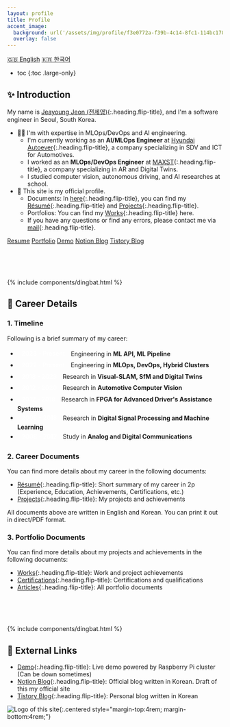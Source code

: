 ```yaml
---
layout: profile
title: Profile
accent_image: 
  background: url('/assets/img/profile/f3e0772a-f39b-4c14-8fc1-114bc1780d10.jpg') center/cover
  overlay: false
---
```


<div class="screen-only">
  <a href="/profile" class="btn btn-sm btn-primary">🇬🇧 English</a>
  <a href="/profile/ko" class="btn btn-sm btn-primary">🇰🇷 한국어</a>
</div>

* toc
{:toc .large-only}

## ✨ Introduction

My name is [Jeayoung Jeon (전제영)]{:.heading.flip-title}, and I'm a software engineer in Seoul, South Korea.

- 🧑‍💻 I'm with expertise in MLOps/DevOps and AI engineering.
    - I'm currently working as an **AI/MLOps Engineer** at [Hyundai Autoever]{:.heading.flip-title}, a company specializing in SDV and ICT for Automotives.
    - I worked as an **MLOps/DevOps Engineer** at [MAXST]{:.heading.flip-title}, a company specializing in AR and Digital Twins.
    - I studied computer vision, autonomous driving, and AI researches at school.
- 💼 This site is my official profile.
    - Documents: In [here](#2-career-documents){:.heading.flip-title}, you can find my [Résumé]{:.heading.flip-title} and [Projects]{:.heading.flip-title}.
    - Portfolios: You can find my [Works]{:.heading.flip-title} here.
    - If you have any questions or find any errors, please contact me via [mail]{:.heading.flip-title}.

<div class="screen-only mt3">
  <style> .btn-quick { margin: 0.3rem 0rem; } </style>
  <a href="/profile/resume" class="btn btn-sm btn-primary btn-quick"><small class="icon-briefcase"></small> Resume</a>
  <a href="/profile/projects" class="btn btn-sm btn-primary btn-quick"><small class="icon-briefcase"></small> Portfolio</a>
  <a href="https://app.jyje.live" class="btn btn-sm btn-primary btn-quick"><small class="icon-wrench"></small> Demo</a>
  <a href="https://blog.jyje.live" class="btn btn-sm btn-primary btn-quick"><small class="icon-bubble"></small> Notion Blog</a>
  <a href="https://codingnyan.tistory.com" class="btn btn-sm btn-primary btn-quick"><small class="icon-bubble"></small> Tistory Blog</a>
</div>

<div style="margin-top: 5rem;">
  {% include components/dingbat.html %}
</div>


## 💼 Career Details

### 1. Timeline

Following is a brief summary of my career:

<div class="timeline">
  <style>
    .timeline-header {
      border: 1.5px solid var(--accent-color-two);
      border-radius: .3rem;
      display: inline-block;
      margin: .25rem .125rem;
      padding: .05rem .5rem;
      color: #FFF;
      background-color: var(--accent-color-two);
      font-weight: 600;
    }
  </style>
  <ul>
    <li><span class="timeline-header">2023 - Present</span> Engineering in <b>ML API, ML Pipeline</b></li>
    <li><span class="timeline-header">2022 - Present</span> Engineering in <b>MLOps, DevOps, Hybrid Clusters</b></li>
    <li><span class="timeline-header">2018 - 2023</span> Research in <b>Visual-SLAM, SfM and Digital Twins</b></li>
    <li><span class="timeline-header">2012 - 2020</span> Research in <b>Automotive Computer Vision</b></li>
    <li><span class="timeline-header">2012 - 2018</span> Research in <b>FPGA for Advanced Driver's Assistance Systems</b></li>
    <li><span class="timeline-header">2008 - 2018</span> Research in <b>Digital Signal Processing and Machine Learning</b></li>
    <li><span class="timeline-header">2008 - 2012</span> Study in <b>Analog and Digital Communications</b></li>
  </ul>
</div>


### 2. Career Documents

You can find more details about my career in the following documents:

- [Résumé]{:.heading.flip-title}: Short summary of my career in 2p (Experience, Education, Achievements, Certifications, etc.)
- [Projects]{:.heading.flip-title}: My projects and achievements
<!-- - [Curriculum Vitae]{:.heading.flip-title}: Full details of my career and training -->

All documents above are written in English and Korean. You can print it out in direct/PDF format.


### 3. Portfolio Documents

You can find more details about my projects and achievements in the following documents:

- [Works]{:.heading.flip-title}: Work and project achievements
- [Certifications]{:.heading.flip-title}: Certifications and qualifications
- [Articles]{:.heading.flip-title}: All portfolio documents


<div style="margin-top: 5rem;">
  {% include components/dingbat.html %}
</div>


## 📜 External Links

- [Demo]{:.heading.flip-title}: Live demo powered by Raspberry Pi cluster (Can be down sometimes)
- [Notion Blog]{:.heading.flip-title}: Official blog written in Korean. Draft of this my official site
- [Tistory Blog]{:.heading.flip-title}: Personal blog written in Korean

![Logo of this site](/assets/icons/icon-128x128.png){:.centered style="margin-top:4rem; margin-bottom:4rem;"}


<!-- profile -->
[Jeayoung Jeon]: https://www.linkedin.com/in/jyje "LinkedIn Profile"
[Jeayoung Jeon (전제영)]: https://www.linkedin.com/in/jyje "LinkedIn Profile"
[Profile]: /profile "my-profile --verbose"

<!-- resume -->
[Résumé]: /profile/resume "my-profile resume"


<!-- projects-portfolio -->
[Projects]: /profile/projects "my-profile projects"

<!-- cv -->
[Curriculum Vitae]: /profile/cv "my-profile cv"
[CV]: /profile/cv "my-profile cv"


[Articles]: /articles

[Certifications]: /certifications
[Works]: /works

[Blog]: https://blog.jyje.live "My blog"
[Hyundai Autoever]: https://www.linkedin.com/company/hyundai-autoever "LinkedIn profile of Hyundai Autoever"
[MAXST]: https://www.linkedin.com/company/maxst "LinkedIn profile of MAXST Co., Ltd."

[Mail]: mailto:jyjeon+portfolio@outlook.com?subject=To&nbsp;Jeayoung&nbsp;Jeon
[메일]: mailto:jyjeon+portfolio@outlook.com?subject=To&nbsp;Jeayoung&nbsp;Jeon

[CKAD]: /certifications/ckad-certified-kubernetes-application-developer "Certified Kubernetes Application Developer"
[CKA]: /certifications/cka-certified-kubernetes-administrator "Certified Kubernetes Administrator"
[CKS]: /certifications/cks-certified-kubernetes-security-specialist "Certified Kubernetes Security Specialist"
[CAPA]: /certifications/capa-certified-argo-project-associate "Certified Argo Project Associate"

[Demo]: https://app.jyje.live "Demo"

[Notion Blog]: https://blog.jyje.live "Notion Blog"
[Tistory Blog]: https://codingnyan.tistory.com "Tistory Blog"
